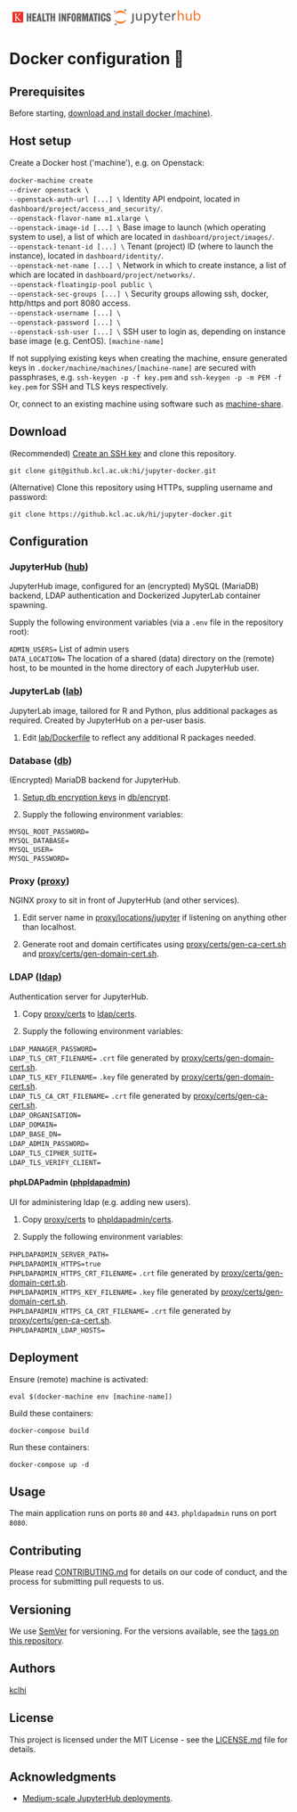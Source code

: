 <img src="hub/logo.png" width="350">

# Docker configuration :whale2:

## Prerequisites

Before starting, [download and install docker (machine)](https://docs.docker.com/machine/install-machine/).

## Host setup

Create a Docker host ('machine'), e.g. on Openstack:

`docker-machine create` \
`--driver openstack \` \
`--openstack-auth-url [...] \` Identity API endpoint, located in `dashboard/project/access_and_security/`. \
`--openstack-flavor-name m1.xlarge \` \
`--openstack-image-id [...] \` Base image to launch (which operating system to use), a list of which are located in `dashboard/project/images/`. \
`--openstack-tenant-id [...] \` Tenant (project) ID (where to launch the instance), located in `dashboard/identity/`. \
`--openstack-net-name [...] \` Network in which to create instance, a list of which are located in `dashboard/project/networks/`. \
`--openstack-floatingip-pool public \` \
`--openstack-sec-groups [...] \` Security groups allowing ssh, docker, http/https and port 8080 access. \
`--openstack-username [...] \` \
`--openstack-password [...] \` \
`--openstack-ssh-user [...] \` SSH user to login as, depending on instance base image (e.g. CentOS).
`[machine-name]`

If not supplying existing keys when creating the machine, ensure generated keys in `.docker/machine/machines/[machine-name]` are secured with passphrases, e.g. `ssh-keygen -p -f key.pem` and `ssh-keygen -p -m PEM -f key.pem` for SSH and TLS keys respectively.

Or, connect to an existing machine using software such as [machine-share](https://github.com/bhurlow/machine-share).


## Download

(Recommended) [Create an SSH key](https://help.github.com/en/articles/generating-a-new-ssh-key-and-adding-it-to-the-ssh-agent) and clone this repository.

```
git clone git@github.kcl.ac.uk:hi/jupyter-docker.git
```

(Alternative) Clone this repository using HTTPs, suppling username and password:

```
git clone https://github.kcl.ac.uk/hi/jupyter-docker.git
```

## Configuration

### JupyterHub ([hub](hub/))

JupyterHub image, configured for an (encrypted) MySQL (MariaDB) backend, LDAP authentication and Dockerized JupyterLab container spawning.

Supply the following environment variables (via a `.env` file in the repository root):

`ADMIN_USERS=` List of admin users \
`DATA_LOCATION=` The location of a shared (data) directory on the (remote) host, to be mounted in the home directory of each JupyterHub user.

### JupyterLab ([lab](lab/))

JupyterLab image, tailored for R and Python, plus additional packages as required. Created by JupyterHub on a per-user basis.

1. Edit [lab/Dockerfile](lab/Dockerfile) to reflect any additional R packages needed.

### Database ([db](db/))

(Encrypted) MariaDB backend for JupyterHub.

1. [Setup db encryption keys](https://mariadb.com/kb/en/file-key-management-encryption-plugin/) in [db/encrypt](db/encrypt).

2. Supply the following environment variables:

```
MYSQL_ROOT_PASSWORD=
MYSQL_DATABASE=
MYSQL_USER=
MYSQL_PASSWORD=
```

### Proxy ([proxy](proxy/))

NGINX proxy to sit in front of JupyterHub (and other services).

1. Edit server name in [proxy/locations/jupyter](proxy/locations/jupyter) if listening on anything other than localhost.

2. Generate root and domain certificates using [proxy/certs/gen-ca-cert.sh](proxy/certs/gen-ca-cert.sh) and [proxy/certs/gen-domain-cert.sh](proxy/certs/gen-domain-cert.sh).

### LDAP ([ldap](ldap/))

Authentication server for JupyterHub.

1. Copy [proxy/certs](proxy/certs) to [ldap/certs](ldap/certs).

2. Supply the following environment variables:

`LDAP_MANAGER_PASSWORD=` \
`LDAP_TLS_CRT_FILENAME=` `.crt` file generated by [proxy/certs/gen-domain-cert.sh](proxy/certs/gen-domain-cert.sh). \
`LDAP_TLS_KEY_FILENAME=` `.key` file generated by [proxy/certs/gen-domain-cert.sh](proxy/certs/gen-domain-cert.sh). \
`LDAP_TLS_CA_CRT_FILENAME=` `.crt` file generated by [proxy/certs/gen-ca-cert.sh](proxy/certs/gen-ca-cert.sh). \
`LDAP_ORGANISATION=` \
`LDAP_DOMAIN=` \
`LDAP_BASE_DN=` \
`LDAP_ADMIN_PASSWORD=` \
`LDAP_TLS_CIPHER_SUITE=` \
`LDAP_TLS_VERIFY_CLIENT=`

#### phpLDAPadmin ([phpldapadmin](phpldapadmin/))

UI for administering ldap (e.g. adding new users).

1. Copy [proxy/certs](proxy/certs) to [phpldapadmin/certs](phpldapadmin/certs).

2. Supply the following environment variables:

`PHPLDAPADMIN_SERVER_PATH=` \
`PHPLDAPADMIN_HTTPS=true` \
`PHPLDAPADMIN_HTTPS_CRT_FILENAME=` `.crt` file generated by [proxy/certs/gen-domain-cert.sh](proxy/certs/gen-domain-cert.sh). \
`PHPLDAPADMIN_HTTPS_KEY_FILENAME=` `.key` file generated by [proxy/certs/gen-domain-cert.sh](proxy/certs/gen-domain-cert.sh). \
`PHPLDAPADMIN_HTTPS_CA_CRT_FILENAME=` `.crt` file generated by [proxy/certs/gen-ca-cert.sh](proxy/certs/gen-ca-cert.sh). \
`PHPLDAPADMIN_LDAP_HOSTS=`

## Deployment

Ensure (remote) machine is activated:

```
eval $(docker-machine env [machine-name])
```

Build these containers:

```
docker-compose build
```

Run these containers:

```
docker-compose up -d
```

## Usage

The main application runs on ports `80` and `443`. `phpldapadmin` runs on port `8080`.

## Contributing

Please read [CONTRIBUTING.md](CONTRIBUTING.md) for details on our code of conduct, and the process for submitting pull requests to us.

## Versioning

We use [SemVer](http://semver.org/) for versioning. For the versions available, see the [tags on this repository](https://github.com/martinchapman/nokia-health/tags).

## Authors

[kclhi](https://kclhi.org)

## License

This project is licensed under the MIT License - see the [LICENSE.md](LICENSE.md) file for details.

## Acknowledgments

* [Medium-scale JupyterHub deployments](https://opendreamkit.org/2018/10/17/jupyterhub-docker/).
